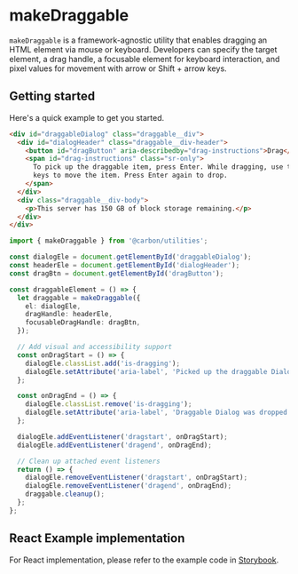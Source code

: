# makeDraggable

`makeDraggable` is a framework-agnostic utility that enables dragging an HTML
element via mouse or keyboard. Developers can specify the target element, a drag
handle, a focusable element for keyboard interaction, and pixel values for
movement with arrow or Shift + arrow keys.

## Getting started

Here's a quick example to get you started.

```html
<div id="draggableDialog" class="draggable__div">
  <div id="dialogHeader" class="draggable__div-header">
    <button id="dragButton" aria-describedby="drag-instructions">Drag</button>
    <span id="drag-instructions" class="sr-only">
      To pick up the draggable item, press Enter. While dragging, use the arrow
      keys to move the item. Press Enter again to drop.
    </span>
  </div>
  <div class="draggable__div-body">
    <p>This server has 150 GB of block storage remaining.</p>
  </div>
</div>
```

```ts
import { makeDraggable } from '@carbon/utilities';

const dialogEle = document.getElementById('draggableDialog');
const headerEle = document.getElementById('dialogHeader');
const dragBtn = document.getElementById('dragButton');

const draggableElement = () => {
  let draggable = makeDraggable({
    el: dialogEle,
    dragHandle: headerEle,
    focusableDragHandle: dragBtn,
  });

  // Add visual and accessibility support
  const onDragStart = () => {
    dialogEle.classList.add('is-dragging');
    dialogEle.setAttribute('aria-label', 'Picked up the draggable Dialog');
  };

  const onDragEnd = () => {
    dialogEle.classList.remove('is-dragging');
    dialogEle.setAttribute('aria-label', 'Draggable Dialog was dropped');
  };

  dialogEle.addEventListener('dragstart', onDragStart);
  dialogEle.addEventListener('dragend', onDragEnd);

  // Clean up attached event listeners
  return () => {
    dialogEle.removeEventListener('dragstart', onDragStart);
    dialogEle.removeEventListener('dragend', onDragEnd);
    draggable.cleanup();
  };
};
```

## React Example implementation

For React implementation, please refer to the example code in
[Storybook](https://ibm-products.carbondesignsystem.com/?path=/docs/utilities-makedraggable--overview).
